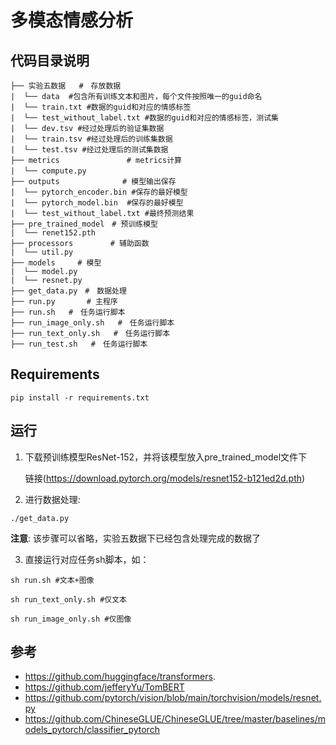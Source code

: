 # 多模态情感分析

## 代码目录说明

```
├── 实验五数据   #　存放数据
|  └── data  #包含所有训练文本和图片，每个文件按照唯一的guid命名　　
|  └── train.txt #数据的guid和对应的情感标签　
|  └── test_without_label.txt #数据的guid和对应的情感标签，测试集
|  └── dev.tsv #经过处理后的验证集数据
|  └── train.tsv #经过处理后的训练集数据
|  └── test.tsv #经过处理后的测试集数据
├── metrics　　　　　　　　　# metrics计算
|  └── compute.py　　　
├── outputs              # 模型输出保存
|  └── pytorch_encoder.bin #保存的最好模型
|  └── pytorch_model.bin  #保存的最好模型
|  └── test_without_label.txt #最终预测结果
├── pre_trained_model　# 预训练模型
|  └── renet152.pth
├── processors　　　　　# 辅助函数
|  └── util.py
├── models　　　# 模型
|  └── model.py
|  └── resnet.py
├── get_data.py　#　数据处理
├── run.py       # 主程序
├── run.sh   #　任务运行脚本
├── run_image_only.sh   #　任务运行脚本
├── run_text_only.sh   #　任务运行脚本
├── run_test.sh   #　任务运行脚本
```

### 
## Requirements
```
pip install -r requirements.txt
```


## 运行

1. 下载预训练模型ResNet-152，并将该模型放入pre_trained_model文件下

   链接(https://download.pytorch.org/models/resnet152-b121ed2d.pth)

2. 进行数据处理:

```
./get_data.py
```

**注意**: 该步骤可以省略，实验五数据下已经包含处理完成的数据了

3. 直接运行对应任务sh脚本，如：

```
sh run.sh #文本+图像
```
```
sh run_text_only.sh #仅文本
```
```
sh run_image_only.sh #仅图像
```

### 
## 参考

- https://github.com/huggingface/transformers.
- https://github.com/jefferyYu/TomBERT
- https://github.com/pytorch/vision/blob/main/torchvision/models/resnet.py
- https://github.com/ChineseGLUE/ChineseGLUE/tree/master/baselines/models_pytorch/classifier_pytorch